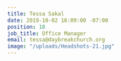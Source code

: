 ```yaml
---
title: Tessa Sakal
date: 2019-10-02 16:09:00 -07:00
position: 18
job_title: Office Manager
email: tessa@daybreakchurch.org
image: "/uploads/Headshots-21.jpg"
---
```


